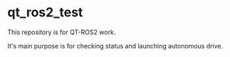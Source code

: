 # qt_ros2_test
This repository is for QT-ROS2 work.

It's main purpose is for checking status and launching autonomous drive.

